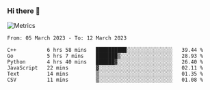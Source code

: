 ### Hi there 👋

![Metrics](https://github.com/radoapx/radoapx/blob/main/github-metrics.svg)

<!--START_SECTION:waka-->

```text
From: 05 March 2023 - To: 12 March 2023

C++          6 hrs 58 mins   ██████████░░░░░░░░░░░░░░░   39.44 %
Go           5 hrs 7 mins    ███████▒░░░░░░░░░░░░░░░░░   28.93 %
Python       4 hrs 40 mins   ██████▓░░░░░░░░░░░░░░░░░░   26.40 %
JavaScript   22 mins         ▓░░░░░░░░░░░░░░░░░░░░░░░░   02.11 %
Text         14 mins         ▒░░░░░░░░░░░░░░░░░░░░░░░░   01.35 %
CSV          11 mins         ▒░░░░░░░░░░░░░░░░░░░░░░░░   01.08 %
```

<!--END_SECTION:waka-->

<!--
**radoapx/radoapx** is a ✨ _special_ ✨ repository because its `README.md` (this file) appears on your GitHub profile.

Here are some ideas to get you started:

- 🔭 I’m currently working on ...
- 🌱 I’m currently learning ...
- 👯 I’m looking to collaborate on ...
- 🤔 I’m looking for help with ...
- 💬 Ask me about ...
- 📫 How to reach me: ...
- 😄 Pronouns: ...
- ⚡ Fun fact: ...
-->
